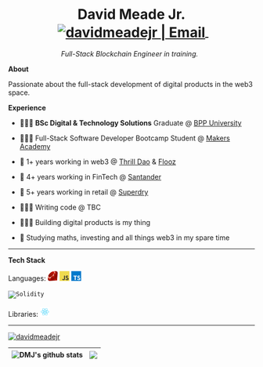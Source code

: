 <h1 align="center"> David Meade Jr.
<br>
<!-- <a href="https://www.linkedin.com/in/davidmeadejr/">
  <img align="center" alt="David Meade Jr. | LinkedIn" width="30px" src="https://github.com/TheDudeThatCode/TheDudeThatCode/blob/master/Assets/Linkedin.svg" />
</a> -->
  &nbsp;
<a href="mailto:davidmeadejnrgmail.com">
  <img align="center" alt="davidmeadejr | Email" width="30px" src="https://github.com/TheDudeThatCode/TheDudeThatCode/blob/master/Assets/Gmail.svg" />
</a>
  &nbsp;
</h1>

<p align="center">
  <em>
   Full-Stack Blockchain Engineer in training.
   &nbsp;
  </em> 
  <br>
</p>

**About**

Passionate about the full-stack development of digital products in the web3 space.

**Experience**

* 🧑🏿‍🎓 **BSc Digital & Technology Solutions** Graduate @ [BPP University](https://www.bpp.com/)

* 🧑🏿‍💻 Full-Stack Software Developer Bootcamp Student @ [Makers Academy](https://makers.tech/) 

* 🚀 1+ years working in web3 @ [Thrill Dao](https://thrill.digital/) & [Flooz](https://docs.flooz.trade/)

* 🏦 4+ years working in FinTech @ [Santander](https://www.santander.co.uk/)

* 🏬 5+ years working in retail @ [Superdry](https://www.superdry.com/)

* 🧑🏿‍💻 Writing code @ TBC

* 🙋🏿‍♂️ Building digital products is my thing

* 🔭 Studying maths, investing and all things web3 in my spare time

---

**Tech Stack**  

Languages: <code><img height="20" src="https://raw.githubusercontent.com/github/explore/80688e429a7d4ef2fca1e82350fe8e3517d3494d/topics/ruby/ruby.png"></code>
<code><img height="20" src="https://raw.githubusercontent.com/github/explore/80688e429a7d4ef2fca1e82350fe8e3517d3494d/topics/javascript/javascript.png"></code>
<code><img height="20" src="https://raw.githubusercontent.com/github/explore/80688e429a7d4ef2fca1e82350fe8e3517d3494d/topics/typescript/typescript.png"></code>
<!-- <code><img![Solidity](https://download.logo.wine/logo/Solidity/Solidity-Logo.wine.png) width="20" height="40"></code> -->
<code><img src="https://download.logo.wine/logo/Solidity/Solidity-Logo.wine.png" alt="Solidity" height="20"/></code>
<br /> 
<br /> 
Libraries: <code><img height="20" src="https://raw.githubusercontent.com/github/explore/80688e429a7d4ef2fca1e82350fe8e3517d3494d/topics/react/react.png"></code>
<!-- <code><img height="20" src="https://raw.githubusercontent.com/github/explore/80688e429a7d4ef2fca1e82350fe8e3517d3494d/topics/solidity/solidity.png"></code> -->

<!-- <!-- <code><img height="20" src="https://raw.githubusercontent.com/github/explore/80688e429a7d4ef2fca1e82350fe8e3517d3494d/topics/react/react.png"></code>
<code><img height="20" src="https://raw.githubusercontent.com/github/explore/5c058a388828bb5fde0bcafd4bc867b5bb3f26f3/topics/angular/angular.png"></code>
<code><img height="20" src="https://raw.githubusercontent.com/github/explore/80688e429a7d4ef2fca1e82350fe8e3517d3494d/topics/nodejs/nodejs.png"></code>   -->

---

<p align="left"> <a href="https://github.com/ryo-ma/github-profile-trophy"><img src="https://github-profile-trophy.vercel.app/?username=davidmeadejr&theme=matrix&margin-w=15&margin-h=15&column=7" alt="davidmeadejr" /></a> </p>

| <img align="center" src="https://github-readme-stats.vercel.app/api?username=davidmeadejr&show_icons=true&theme=chartreuse-dark" alt="DMJ's github stats" /></a> | <img align="center" src="https://github-readme-stats.vercel.app/api/top-langs/?username=davidmeadejr&layout=compact&theme=chartreuse-dark" /></a> |
| ------------- | ------------- |


